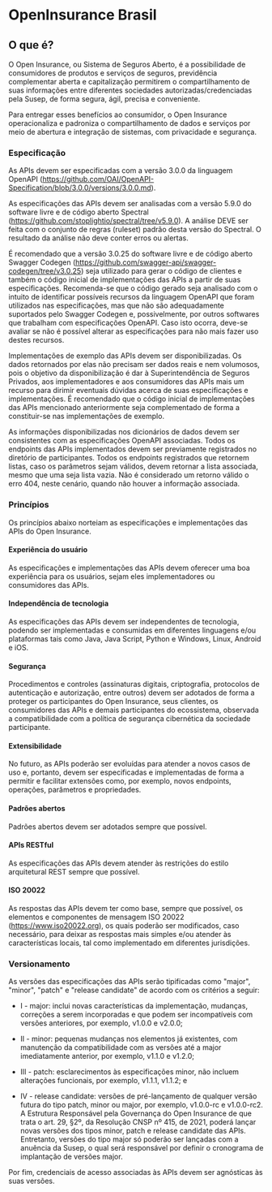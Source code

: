 # OpenInsurance Brasil

## O que é?

O Open Insurance, ou Sistema de Seguros Aberto, é a possibilidade de consumidores de 
produtos e serviços de seguros, previdência complementar aberta e capitalização 
permitirem o compartilhamento de suas informações entre diferentes sociedades 
autorizadas/credenciadas pela Susep, de forma segura, ágil, precisa e conveniente. 

Para entregar esses benefícios ao consumidor, o Open Insurance operacionaliza e 
padroniza o compartilhamento de dados e serviços por meio de abertura e integração 
de sistemas, com privacidade e segurança.

### Especificação

As APIs devem ser especificadas com a versão 3.0.0 da linguagem OpenAPI
(https://github.com/OAI/OpenAPI-Specification/blob/3.0.0/versions/3.0.0.md).

As especificações das APIs devem ser analisadas com a versão 5.9.0 do software livre e
de código aberto Spectral (https://github.com/stoplightio/spectral/tree/v5.9.0). A análise
DEVE ser feita com o conjunto de regras (ruleset) padrão desta versão do Spectral. O
resultado da análise não deve conter erros ou alertas.

É recomendado que a versão 3.0.25 do software livre e de código aberto Swagger
Codegen (https://github.com/swagger-api/swagger-codegen/tree/v3.0.25) seja utilizado
para gerar o código de clientes e também o código inicial de implementações das APIs a
partir de suas especificações. Recomenda-se que o código gerado seja analisado com o
intuito de identificar possíveis recursos da linguagem OpenAPI que foram utilizados nas
especificações, mas que não são adequadamente suportados pelo Swagger Codegen e,
possivelmente, por outros softwares que trabalham com especificações OpenAPI. Caso
isto ocorra, deve-se avaliar se não é possível alterar as especificações para não mais
fazer uso destes recursos.

Implementações de exemplo das APIs devem ser disponibilizadas. Os dados retornados
por elas não precisam ser dados reais e nem volumosos, pois o objetivo da
disponibilização é dar à Superintendência de Seguros Privados, aos implementadores e
aos consumidores das APIs mais um recurso para dirimir eventuais dúvidas acerca de
suas especificações e implementações. É recomendado que o código inicial de
implementações das APIs mencionado anteriormente seja complementado de forma a
constituir-se nas implementações de exemplo.

As informações disponibilizadas nos dicionários de dados devem ser consistentes com
as especificações OpenAPI associadas. Todos os endpoints das APIs implementados
devem ser previamente registrados no diretório de participantes.
Todos os endpoints registrados que retornem listas, caso os parâmetros sejam válidos,
devem retornar a lista associada, mesmo que uma seja lista vazia. Não é considerado um
retorno válido o erro 404, neste cenário, quando não houver a informação associada.


### Princípios

Os princípios abaixo norteiam as especificações e implementações das APIs do Open
Insurance.

#### Experiência do usuário
As especificações e implementações das APIs devem oferecer uma boa experiência para
os usuários, sejam eles implementadores ou consumidores das APIs.

#### Independência de tecnologia
As especificações das APIs devem ser independentes de tecnologia, podendo ser
implementadas e consumidas em diferentes linguagens e/ou plataformas tais como Java,
Java Script, Python e Windows, Linux, Android e iOS.

#### Segurança
Procedimentos e controles (assinaturas digitais, criptografia, protocolos de autenticação
e autorização, entre outros) devem ser adotados de forma a proteger os participantes do
Open Insurance, seus clientes, os consumidores das APIs e demais participantes do
ecossistema, observada a compatibilidade com a política de segurança cibernética da
sociedade participante.

#### Extensibilidade
No futuro, as APIs poderão ser evoluídas para atender a novos casos de uso e, portanto,
devem ser especificadas e implementadas de forma a permitir e facilitar extensões
como, por exemplo, novos endpoints, operações, parâmetros e propriedades.

#### Padrões abertos
Padrões abertos devem ser adotados sempre que possível.

#### APIs RESTful
As especificações das APIs devem atender às restrições do estilo arquitetural REST
sempre que possível.

#### ISO 20022
As respostas das APIs devem ter como base, sempre que possível, os elementos e
componentes de mensagem ISO 20022 (https://www.iso20022.org), os quais poderão
ser modificados, caso necessário, para deixar as respostas mais simples e/ou atender às
características locais, tal como implementado em diferentes jurisdições.

### Versionamento

As versões das especificações das APIs serão tipificadas como "major", "minor",
"patch" e "release candidate" de acordo com os critérios a seguir:

- I - major: inclui novas características da implementação, mudanças, correções a serem
incorporadas e que podem ser incompatíveis com versões anteriores, por exemplo,
v1.0.0 e v2.0.0;

- II - minor: pequenas mudanças nos elementos já existentes, com manutenção da
compatibilidade com as versões até a major imediatamente anterior, por exemplo,
v1.1.0 e v1.2.0;

- III - patch: esclarecimentos às especificações minor, não incluem alterações funcionais,
por exemplo, v1.1.1, v1.1.2; e

- IV - release candidate: versões de pré-lançamento de qualquer versão futura do tipo
patch, minor ou major, por exemplo, v1.0.0-rc e v1.0.0-rc2.
A Estrutura Responsável pela Governança do Open Insurance de que trata o art. 29, §2º, da Resolução CNSP nº 415, de 2021, poderá lançar novas versões dos tipos minor,
patch e release candidate das APIs. Entretanto, versões do tipo major só poderão ser
lançadas com a anuência da Susep, o qual será responsável por definir o cronograma de
implantação de versões major.

Por fim, credenciais de acesso associadas às APIs devem ser agnósticas às suas versões.
